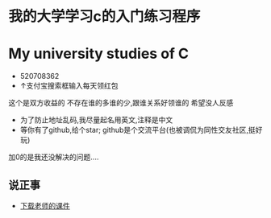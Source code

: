 # 我的大学学习c的入门练习程序
# My university studies of C

- 520708362
- ↑支付宝搜索框输入每天领红包

这个是双方收益的
不存在谁的多谁的少,跟谁关系好领谁的
希望没人反感

- 为了防止地址乱码,我尽量起名用英文,注释是中文
- 等你有了github,给个star;
github是个交流平台(也被调侃为同性交友社区,挺好玩)

加0的是我还没解决的问题....
## 说正事
- [下载老师的课件](https://raw.githubusercontent.com/chenboshuo/start_c/master/courseware.ppt)
